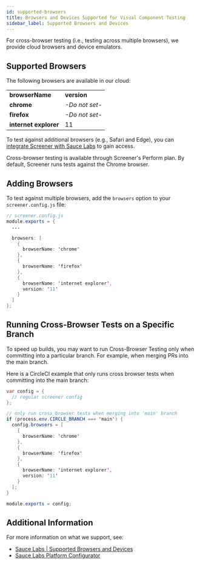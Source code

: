 ```yaml
---
id: supported-browsers
title: Browsers and Devices Supported for Visual Component Testing
sidebar_label: Supported Browsers and Devices
---
```


For cross-browser testing (i.e., testing across multiple browsers), we provide cloud browsers and device emulators.

## Supported Browsers

The following browsers are available in our cloud:

<table>
  <tr>
   <td><strong>browserName</strong>
   </td>
   <td><strong>version</strong>
   </td>
  </tr>
  <tr>
   <td><strong>chrome</strong>
   </td>
   <td><em>-Do not set-</em>
   </td>
  </tr>
  <tr>
   <td><strong>firefox</strong>
   </td>
   <td><em>-Do not set-</em>
   </td>
  </tr>
  <tr>
   <td><strong>internet explorer</strong>
   </td>
   <td>11
   </td>
  </tr>
</table>

To test against additional browsers (e.g., Safari and Edge), you can [integrate Screener with Sauce Labs](/visual/component-testing/integrations/sauce-labs) to gain access.

Cross-browser testing is available through Screener's Perform plan. By default, Screener runs tests against the Chrome browser.


## Adding Browsers

To test against multiple browsers, add the `browsers` option to your `screener.config.js` file:

```java
// screener.config.js
module.exports = {
  ...

  browsers: [
    {
      browserName: 'chrome'
    },
    {
      browserName: 'firefox'
    },
    {
      browserName: 'internet explorer',
      version: '11'
    }
  ]
};
```

## Running Cross-Browser Tests on a Specific Branch

To speed up builds, you may want to run Cross-Browser Testing only when committing into a particular branch. For example, when merging PRs into the main branch.

Here is a CircleCI example that only runs cross browser tests when committing into the main branch:

```java
var config = {
  // regular screener config
};

// only run cross browser tests when merging into 'main' branch
if (process.env.CIRCLE_BRANCH === 'main') {
  config.browsers = [
    {
      browserName: 'chrome'
    },
    {
      browserName: 'firefox'
    },
    {
      browserName: 'internet explorer',
      version: '11'
    }
  ];
}

module.exports = config;
```


## Additional Information

For more information on what we support, see:
* [Sauce Labs | Supported Browsers and Devices](https://saucelabs.com/platform/supported-browsers-devices)
* [Sauce Labs Platform Configurator](https://saucelabs.com/platform/platform-configurator#/)
